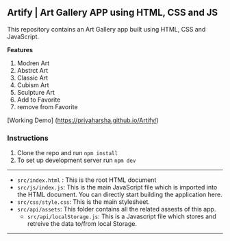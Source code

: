 ## Artify | Art Gallery APP using HTML, CSS and JS

This repository contains an Art Gallery app built using HTML, CSS and JavaScript.

**Features**
1.  Modren Art
2.  Abstrct Art
3.  Classic Art
4.  Cubism Art
5.  Sculpture Art
6.  Add to Favorite
7.  remove from Favorite

[Working Demo] (https://priyaharsha.github.io/Artify/)

### Instructions

1. Clone the repo and run ``npm install``
2. To set up development server run ``npm dev``

---
- ```src/index.html``` : This is the root HTML document
- ```src/js/index.js```: This is the main JavaScript file which is imported into the HTML document. You can directly start building the application here.
- ```src/css/style.css```: This is the main stylesheet. 
- ```src/api/assets```: This folder contains all the related assests of this app.
  - ```src/api/localStorage.js```: This is a Javascript file which stores and retreive the data to/from local Storage.
---
